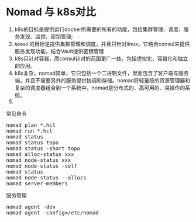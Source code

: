 # Nomad 与 k8s对比
1. k8s的目标是提供运行docker所需要的所有的功能，包括集群管理、调度、服务发现、监控、密钥管理;
2.  `Nomad` 的目标是提供集群管理和调度，并且只针对linux，它结合consul来提供服务发现功能，结合Vault提供密钥管理
3.  k8s只针对容器，而consul针对的范围更广一些，包括虚拟化、容器化和独立的应用。
4.  k8s复杂，nomad简单，它只包括一个二进制文件，里面包含了客户端与服务端，并且不需要另外的服务提供协调和存储。nomad将轻量级的资源管理器和复杂的调度器组合到一个系统中。nomad是分布式的、高可用的、易操作的系统。
5.  




常见命令

<pre>
nomad plan *.hcl
nomad run *.hcl
nomad status
nomad status topo
nomad status -short topo
nomad alloc-status xxx
nomad node-status xxx
nomad node-status -self
nomad status
nomad node-status --allocs
nomad server-members
</pre>

服务管理
<pre>
nomad agent -dev
nomad agent -config=/etc/nomad
</pre>